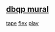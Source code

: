 ## [dbqp mural](https://webmural.com/dbqp)

[tape](https://s9a.page/tape) [flex](lev.css) [play](luv.css)
